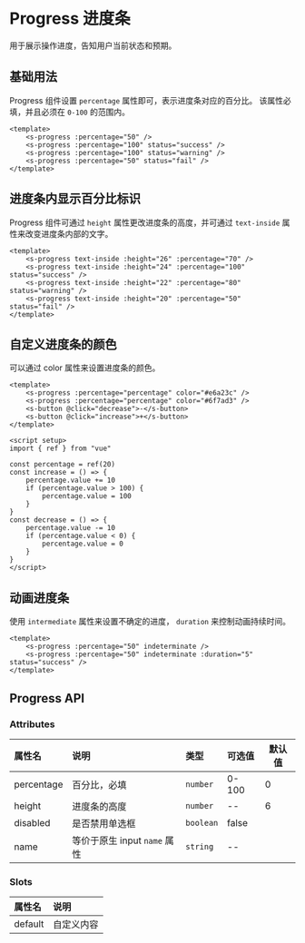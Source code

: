 # Progress 进度条

用于展示操作进度，告知用户当前状态和预期。

## 基础用法

Progress 组件设置 `percentage` 属性即可，表示进度条对应的百分比。 该属性必填，并且必须在 `0-100` 的范围内。

```vue preview
<template>
	<s-progress :percentage="50" />
	<s-progress :percentage="100" status="success" />
	<s-progress :percentage="100" status="warning" />
	<s-progress :percentage="50" status="fail" />
</template>
```

## 进度条内显示百分比标识

Progress 组件可通过 `height` 属性更改进度条的高度，并可通过 `text-inside` 属性来改变进度条内部的文字。

```vue preview
<template>
	<s-progress text-inside :height="26" :percentage="70" />
	<s-progress text-inside :height="24" :percentage="100" status="success" />
	<s-progress text-inside :height="22" :percentage="80" status="warning" />
	<s-progress text-inside :height="20" :percentage="50" status="fail" />
</template>
```

## 自定义进度条的颜色

可以通过 color 属性来设置进度条的颜色。

```vue preview
<template>
	<s-progress :percentage="percentage" color="#e6a23c" />
	<s-progress :percentage="percentage" color="#6f7ad3" />
	<s-button @click="decrease">-</s-button>
	<s-button @click="increase">+</s-button>
</template>

<script setup>
import { ref } from "vue"

const percentage = ref(20)
const increase = () => {
	percentage.value += 10
	if (percentage.value > 100) {
		percentage.value = 100
	}
}
const decrease = () => {
	percentage.value -= 10
	if (percentage.value < 0) {
		percentage.value = 0
	}
}
</script>
```

## 动画进度条

使用 `intermediate` 属性来设置不确定的进度， `duration` 来控制动画持续时间。

```vue preview
<template>
	<s-progress :percentage="50" indeterminate />
	<s-progress :percentage="50" indeterminate :duration="5" status="success" />
</template>
```

## Progress API

### Attributes

| 属性名     | 说明                         | 类型      | 可选值 | 默认值 |
| :--------- | :--------------------------- | :-------- | :----- | ------ |
| percentage | 百分比，必填                 | `number`  | 0-100  | 0      |
| height     | 进度条的高度                 | `number`  | --     | 6      |
| disabled   | 是否禁用单选框               | `boolean` | false  |        |
| name       | 等价于原生 input `name` 属性 | `string`  | --     |        |

### Slots

| 属性名  | 说明       |
| :------ | :--------- |
| default | 自定义内容 |
